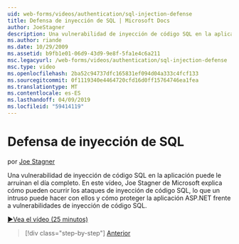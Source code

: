```yaml
---
uid: web-forms/videos/authentication/sql-injection-defense
title: Defensa de inyección de SQL | Microsoft Docs
author: JoeStagner
description: Una vulnerabilidad de inyección de código SQL en la aplicación puede le arruinan el día completo. En este vídeo, Joe Stagner de Microsoft explica cómo los ataques de inyección de SQL pueden happ...
ms.author: riande
ms.date: 10/29/2009
ms.assetid: b9fb1e01-06d9-43d9-9e8f-5fa1e4c6a211
msc.legacyurl: /web-forms/videos/authentication/sql-injection-defense
msc.type: video
ms.openlocfilehash: 2ba52c94737dfc165831ef094d04a333c4fcf133
ms.sourcegitcommit: 0f1119340e4464720cfd16d0ff15764746ea1fea
ms.translationtype: MT
ms.contentlocale: es-ES
ms.lasthandoff: 04/09/2019
ms.locfileid: "59414119"
---
```

# <a name="sql-injection-defense"></a>Defensa de inyección de SQL

por [Joe Stagner](https://github.com/JoeStagner)

Una vulnerabilidad de inyección de código SQL en la aplicación puede le arruinan el día completo. En este vídeo, Joe Stagner de Microsoft explica cómo pueden ocurrir los ataques de inyección de código SQL, lo que un intruso puede hacer con ellos y cómo proteger la aplicación ASP.NET frente a vulnerabilidades de inyección de código SQL.

[&#9654;Vea el vídeo (25 minutos)](https://channel9.msdn.com/Blogs/ASP-NET-Site-Videos/sql-injection-defense)

> [!div class="step-by-step"]
> [Anterior](creating-inactive-users.md)
